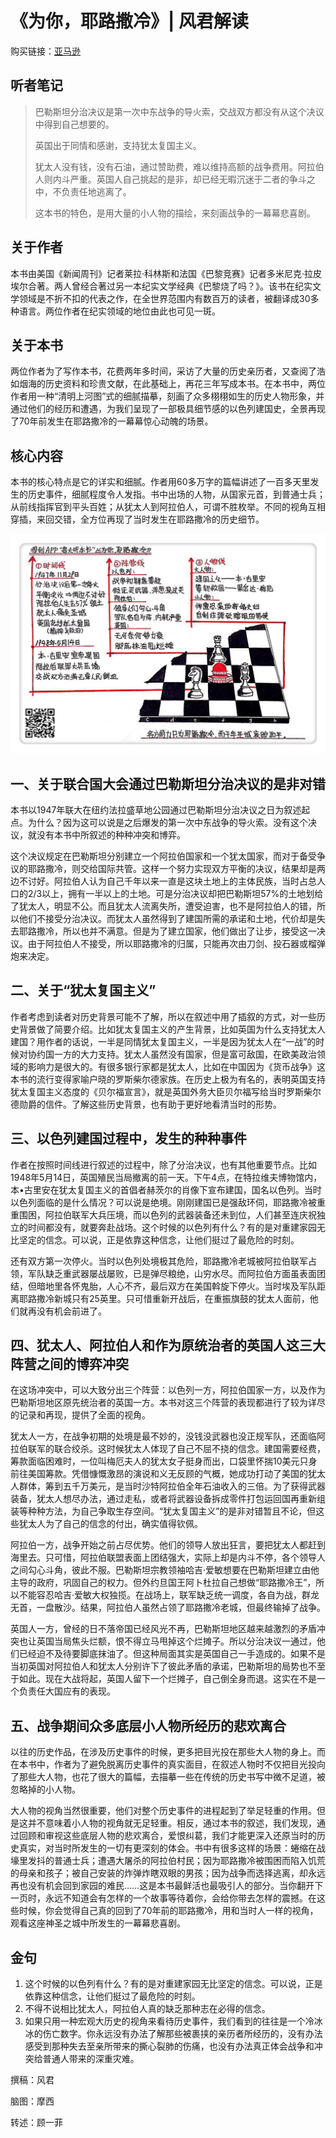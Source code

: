 《为你，耶路撒冷》| 风君解读
================================

购买链接：[亚马逊](https://www.amazon.cn/为你-耶路撒冷-拉莱·科林斯/dp/B01MRP8WQL/ref=sr_1_1?ie=UTF8&qid=1509111539&sr=8-1&keywords=为你，耶路撒冷)

听者笔记
--------------------------------

> 巴勒斯坦分治决议是第一次中东战争的导火索，交战双方都没有从这个决议中得到自己想要的。
>
> 英国出于同情和感谢，支持犹太复国主义。
>
> 犹太人没有钱，没有石油，通过赞助费，难以维持高额的战争费用。阿拉伯人则内斗严重。英国人自己挑起的是非，却已经无暇沉迷于二者的争斗之中，不负责任地逃离了。
>
> 这本书的特色，是用大量的小人物的描绘，来刻画战争的一幕幕悲喜剧。

关于作者
--------------------------------

本书由美国《新闻周刊》记者莱拉·科林斯和法国《巴黎竞赛》记者多米尼克·拉皮埃尔合著。两人曾经合著过另一本纪实文学经典《巴黎烧了吗？》。该书在纪实文学领域是不折不扣的代表之作，在全世界范围内有数百万的读者，被翻译成30多种语言。两位作者在纪实领域的地位由此也可见一斑。 

关于本书
--------------------------------

两位作者为了写作本书，花费两年多时间，采访了大量的历史亲历者，又查阅了浩如烟海的历史资料和珍贵文献，在此基础上，再花三年写成本书。在本书中，两位作者用一种“清明上河图”式的细腻描摹，刻画了众多栩栩如生的历史人物形象，并通过他们的经历和遭遇，为我们呈现了一部极具细节感的以色列建国史，全景再现了70年前发生在耶路撒冷的一幕幕惊心动魄的场景。 

核心内容
--------------------------------

本书的核心特点是它的详实和细腻。作者用60多万字的篇幅讲述了一百多天里发生的历史事件，细腻程度令人发指。书中出场的人物，从国家元首，到普通士兵；从前线指挥官到平头百姓；从犹太人到阿拉伯人，可谓不胜枚举。不同的视角互相穿插，来回交错，全方位再现了当时发生在耶路撒冷的历史细节。 
 
![](o-jerusalem/001.JPG)

一、关于联合国大会通过巴勒斯坦分治决议的是非对错
--------------------------------

本书以1947年联大在纽约法拉盛草地公园通过巴勒斯坦分治决议之日为叙述起点。为什么？因为这可以说是之后爆发的第一次中东战争的导火索。没有这个决议，就没有本书中所叙述的种种冲突和博弈。

这个决议规定在巴勒斯坦分别建立一个阿拉伯国家和一个犹太国家，而对于备受争议的耶路撒冷，则交给国际共管。这样一个努力实现双方平衡的决议，结果却是两边不讨好。阿拉伯人认为自己千年以来一直是这块土地上的主体民族，当时占总人口的2/3以上，拥有一半以上的土地。可是分治决议却把巴勒斯坦57%的土地划给了犹太人，明显不公。而且犹太人流离失所，遭受迫害，也不是阿拉伯人的错，所以他们不接受分治决议。而犹太人虽然得到了建国所需的承诺和土地，代价却是失去耶路撒冷，所以也并不满意。但是为了建立国家，他们做出了让步，接受这一决议。由于阿拉伯人不接受，所以耶路撒冷的归属，只能再次由刀剑、投石器或榴弹炮来决定。

二、关于“犹太复国主义”
--------------------------------

作者考虑到读者对历史背景可能不了解，所以在叙述中用了插叙的方式，对一些历史背景做了简要介绍。比如犹太复国主义的产生背景，比如英国为什么支持犹太人建国？用作者的话说，一半是同情犹太复国主义，一半是因为犹太人在“一战”的时候对协约国一方的大力支持。犹太人虽然没有国家，但是富可敌国，在欧美政治领域的影响力是很大的。有很多银行家都是犹太人，比如在中国因为《货币战争》这本书的流行变得家喻户晓的罗斯柴尔德家族。在历史上极为有名的，表明英国支持犹太复国主义态度的《贝尔福宣言》，就是英国外务大臣贝尔福写给当时罗斯柴尔德勋爵的信件。了解这些历史背景，也有助于更好地看清当时的形势。

三、以色列建国过程中，发生的种种事件
--------------------------------

作者在按照时间线进行叙述的过程中，除了分治决议，也有其他重要节点。比如1948年5月14日，英国殖民当局撤离的前一天。下午4点，在特拉维夫博物馆内，本•古里安在犹太复国主义的首倡者赫茨尔的肖像下宣布建国，国名以色列。当时以色列面临的是什么情况？可以说是绝境。刚刚建国已是强敌环伺，耶路撒冷被重重围困，阿拉伯联军大兵压境，而以色列的武器装备还未到位，人们甚至连庆祝独立的时间都没有，就要奔赴战场。这个时候的以色列有什么？有的是对重建家园无比坚定的信念。可以说，正是依靠这种信念，让他们挺过了最危险的时刻。

还有双方第一次停火。当时以色列处境极其危险，耶路撒冷老城被阿拉伯联军占领，军队缺乏重武器屡战屡败，已是弹尽粮绝，山穷水尽。而阿拉伯方面虽表面团结，但暗地里各怀鬼胎，人心不齐，最后双方在美国斡旋下停火。当时埃及军队距离耶路撒冷新城只有25英里。只可惜重新开战后，在重振旗鼓的犹太人面前，他们就再没有机会前进了。

四、犹太人、阿拉伯人和作为原统治者的英国人这三大阵营之间的博弈冲突
--------------------------------

在这场冲突中，可以大致分出三个阵营：以色列一方，阿拉伯国家一方，以及作为巴勒斯坦地区原先统治者的英国一方。本书对这三个阵营的表现都进行了较为详尽的记录和再现，提供了全面的视角。

犹太人一方，在战争初期的处境是最不妙的，没钱没武器也没正规军队，还面临阿拉伯联军的联合绞杀。这时候犹太人体现了自己不屈不挠的信念。建国需要经费，筹款面临困难时，一位叫梅厄夫人的犹太女子挺身而出，口袋里怀揣10美元只身前往美国筹款。凭借慷慨激昂的演说和义无反顾的气概，她成功打动了美国的犹太人群体，筹到五千万美元，是当时沙特阿拉伯全年石油收入的三倍。为了获得武器装备，犹太人想尽办法，通过走私，或者将武器设备拆成零件打包运回国再重新组装等种种方法，为自己争取生存空间。“犹太复国主义”的是非对错暂且不论，但这些犹太人为了自己的信念的付出，确实值得钦佩。

阿拉伯一方，战争开始之前占尽优势。他们的领导人放出狂言，要把犹太人都赶到海里去。只可惜，阿拉伯联盟表面上团结强大，实际上却是内斗不停，各个领导人之间勾心斗角，彼此不服。巴勒斯坦宗教领袖哈吉·爱敏想要在巴勒斯坦建立由他主导的政府，巩固自己的权力。但外约旦国王阿卜杜拉自己想做“耶路撒冷王”，所以不能容忍哈吉·爱敏大权独揽。在战场上，联军缺乏统一调度，各自为战，群龙无首，一盘散沙。结果，阿拉伯人虽然占领了耶路撒冷老城，但最终输掉了战争。

英国人一方，曾经的日不落帝国已经风光不再，巴勒斯坦地区越来越激烈的矛盾冲突也让英国当局焦头烂额，恨不得立马甩掉这个烂摊子。所以分治决议一通过，他们已经迫不及待要脚底抹油了。但这种局面其实是英国自己一手造成的。如果不是当初英国对阿拉伯人和犹太人分别许下了彼此矛盾的承诺，巴勒斯坦的局势也不至于如此。现在大战将起，英国人留下一个烂摊子，自己倒全身而退。这实在不是一个负责任大国应有的表现。

五、战争期间众多底层小人物所经历的悲欢离合
--------------------------------

以往的历史作品，在涉及历史事件的时候，更多把目光投在那些大人物的身上。而在本书中，作者为了避免脱离历史事件的真实面目，在叙述人物时不仅把目光投向了那些大人物，也花了很大的篇幅，去描摹一些在传统的历史书写中微不足道，被忽略掉的小人物。

大人物的视角当然很重要，他们对整个历史事件的进程起到了举足轻重的作用。但是这并不意味着小人物的视角就无足轻重。相反，通过本书的叙述，我们发现，通过回顾和审视这些底层人物的悲欢离合，爱恨纠葛，我们才能更深入还原当时的历史真实，对当时所发生的一切有更深刻的体会。书中有很多这样的场景：蜷缩在战壕里发抖的普通士兵；遭遇大屠杀的阿拉伯村民；因为耶路撒冷被围困而陷入饥荒的母亲和孩子；被自己安装的炸弹炸瞎双眼的男孩；因为战争而选择逃离，却永远再也没有机会回到家园的难民……这是本书最鲜活也最吸引人的部分。当你翻开下一页时，永远不知道会有怎样的一个故事等待着你，会给你带去怎样的震撼。在这些时候，你会觉得自己真的回到了70年前的耶路撒冷，用和当时人一样的视角，观看这座神圣之城中所发生的一幕幕悲喜剧。

金句
--------------------------------

1. 这个时候的以色列有什么？有的是对重建家园无比坚定的信念。可以说，正是依靠这种信念，让他们挺过了最危险的时刻。
2. 不得不说相比犹太人，阿拉伯人真的缺乏那种志在必得的信念。
3. 如果只用一种宏观大历史的视角来看待历史事件，我们看到的往往是一个冷冰冰的伤亡数字。你永远没有办法了解那些被裹挟的亲历者所经历的，没有办法感受到那种失去至亲所带来的撕心裂肺的伤痛，也没有办法真正体会战争和冲突给普通人带来的深重灾难。

撰稿：风君

脑图：摩西

转述：顾一菲